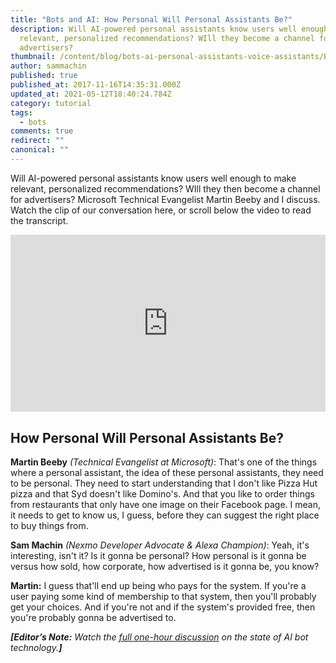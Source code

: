 ```yaml
---
title: "Bots and AI: How Personal Will Personal Assistants Be?"
description: Will AI-powered personal assistants know users well enough to make
  relevant, personalized recommendations? WIll they become a channel for
  advertisers?
thumbnail: /content/blog/bots-ai-personal-assistants-voice-assistants/Bots-Clip12_800x300.jpg
author: sammachin
published: true
published_at: 2017-11-16T14:35:31.000Z
updated_at: 2021-05-12T18:40:24.784Z
category: tutorial
tags:
  - bots
comments: true
redirect: ""
canonical: ""
---
```

Will AI-powered personal assistants know users well enough to make relevant, personalized recommendations? WIll they then become a channel for advertisers? Microsoft Technical Evangelist Martin Beeby and I discuss. Watch the clip of our conversation here, or scroll below the video to read the transcript. <style>.embed-container { position: relative; padding-bottom: 56.25%; height: 0; overflow: hidden; max-width: 100%; } .embed-container iframe, .embed-container object, .embed-container embed { position: absolute; top: 0; left: 0; width: 100%; height: 100%; }</style>

<div class="embed-container"><iframe width="300" height="150" src="https://www.youtube.com/embed/Ukz2faMdEvI" frameborder="0" allowfullscreen="allowfullscreen"></iframe></div>

## How Personal Will Personal Assistants Be?

**Martin Beeby** _(Technical Evangelist at Microsoft)_: That's one of the things where a personal assistant, the idea of these personal assistants, they need to be personal. They need to start understanding that I don't like Pizza Hut pizza and that Syd doesn't like Domino's. And that you like to order things from restaurants that only have one image on their Facebook page. I mean, it needs to get to know us, I guess, before they can suggest the right place to buy things from. 

**Sam Machin** _(Nexmo Developer Advocate & Alexa Champion)_: Yeah, it's interesting, isn't it? Is it gonna be personal? How personal is it gonna be versus how sold, how corporate, how advertised is it gonna be, you know? 

**Martin:** I guess that'll end up being who pays for the system. If you're a user paying some kind of membership to that system, then you'll probably get your choices. And if you're not and if the system's provided free, then you're probably gonna be advertised to. 

_**[Editor’s Note:** Watch the [full one-hour discussion](”https://youtu.be/InJe29Yz5UM”) on the state of AI bot technology.**]**_